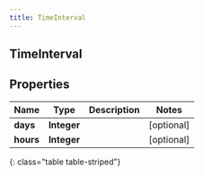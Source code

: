 ```yaml
---
title: TimeInterval
---
```

## TimeInterval


## Properties

| Name | Type | Description | Notes |
| ------------ | ------------- | ------------- | ------------- |
| **days** | **Integer** |  |  [optional] |
| **hours** | **Integer** |  |  [optional] |
{: class="table table-striped"}




